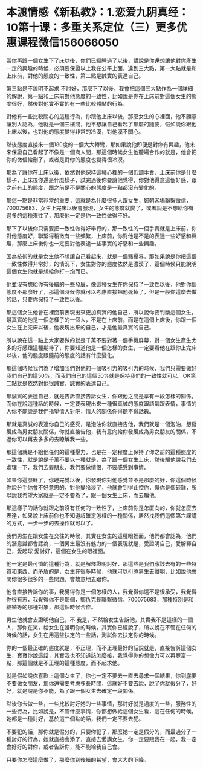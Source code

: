 # 本渡情感《新私教》：1.恋爱九阴真经：10第十课：多重关系定位（三）​​更多优惠课程微信156066050

當你再跟一個女生下了床以後，你們已經睡過了以後，講說是你還想讓他對你產生一定的興趣的時候，必須要保證以上我在公平上面，達到三大點，第一大點就是和上床前，對他的態度的一致性，第二點是誠實的表達自己。

第三點是不證明不起求 不討好，那麼下了以後，我會把這個三大點作為一個詳細的解說，第一點和上床前對他態度的一致性，比如說是你在上床前對這個女生的態度很好，然後對他實不實的有一些比較體貼的行為。

對他有一些比較關心的這種行為，你跟他上床以後，那麼女生的心裡面，他不願意讓別人認為，他就是一個三樓間，他不想讓自己看起了那麼的隨便，假如說你跟他上床以後，也對他的態度變得非常的冷漠，對他漠不關心。

然後態度直接來一個180度的一個大大轉彎，那如果說他即便是對你有興趣，他未來保證自己看起了不像是一個商人間，那這個時候女生他聽場合作的就是，他會把你的微信給刪了，或者是對你的態度也變得很冷漠。

那為了讓你在上床以後，依然對他保持這種心裡的一個低調手責，上床前你是什麼樣子，上床後你還是什麼樣子，試完過後你要讓他覺得，你對他得意這個好感，跟之前有上的態度，跟之前是不是關心的態度是一點都沒有變化的。

那這一點是非常非常的重要，這就是為什麼很多人跟女生，鄭朝客場聯繫微信，700075683，女生上完床以後會發現，女生的態度就變了，或者說是不想給你有過多的這種來往了，那麼他一定是你一致性做得不好。

那下了以後你只需要把一致性做得好舉行的，那一致性的一個手責就是上床前，你對他態度好，聯繫得稍微有一些頻繁，上床前，你對他是不是的表達一些好感和興趣，那麼上床後你也一定要對他表達一些事實的好感和一些興趣。

因為技術的就是女生他不想讓自己看起來，就是一個騷擾界，那如果說是你把這個一致性做得非常好，的情況下，女生對你的態度依然是濃漠了，這個時候只能說明這個女生他就是想給你打一炮而已。

他並沒有想給你有後續的一些發展，像這種女生在你保持了一致性以後，他對你個態度不那麼好了，那這個時候你就可以考慮直接把他死掉了，但是一般你這麼去做的話，只要你保持了一致性以後。

那這個女生他會在裡面前表現出來更加真實的他自己，所以說你要判斷這個女生，最真實的他是一個怎樣子的一個人，不是在上床前，而是在這個上床後，你跟一個女生在上完床以後，他表現出來的自己，才是他最真實的自己。

所以說在這一點上大家要做的就是千萬不要對著一個手機屏幕，對一個女生產生太多的好感跟這種期待了，你要知道他是一個怎樣的女生，一定要看他在跟你上完床以後，他的態度跟隨前的態度的話有什麼變化。

那這個時候我們為了增加我們對他的一個吸引力的吸引力的時候，我們只需要做好我們自己的這50%，而我們自己的這個50%就是保持我們的一致性就可以，OK第二點就是依然對他很誠實，誠實的表達自己。

那誠實的表達自己，就是告訴直接告訴女生，你跟他之間是享有一段怎樣的關係，而你在說這種話的時候，一定要表現出來一種很真誠的態度跟語氣跟表情，事情的人你不能說是我們指望情人對吧，情人的關係你得聽不得話數。

那就是真誠的表達你自己的感受，是泡油你就直接告他，我們就是一個泡油，想發展成為男女朋友關係，你就直接告他，我有意向給你發展成為男女朋友的關係，不過你可以再去多多的去瞭解我一些。

那這個就是不給他任何的這種壓力，也是在一定程度上保持了你之前的這種態度的一致性，就是說是千萬不要以一種就是，為了跟一個女生上床，然後騙他說我們去處理一下，我們去耍朋友，我們要做情侶，不要感受到事情。

如果你這麼幹了，你睡完覺以後，你發現你對他感覺並不是那麼的好，你這個時候你說分手你會不好意思的，對他變冷淡了，他就會到得止控你，慢你是個砸難，所以說我希望大家就是一定不要為了，跟一個女生上床，而去騙他。

那這樣子的話你就跟之前沒有任何的一致性了，上床前你是怎麼向的，你就怎麼去表達，如果說上床前你也不知道該確定怎樣的一種關係，居然找我們這個第六課講的方式，一步一步的去操作就可以了。

我們男生在跟女生在交往的時候，其實在女生的這種眼裡面，他們都會認為，他們的潛意識都會認為，一個男生最沒有魅力的一個表現就是，愛證明自己，愛解釋自己，愛起球 愛討好，這個在女生的眼裡面。

他一定是最可憤的這種行為，就是解釋證明討好，那這些是我們應該去有的一些特質和東西，而矛盾的是，女生在很多時候，他就可以引導男生去證明，比如說他會問你很多很多的一些問題，會故意地去跟你。

他會直接告訴你的事，我覺得你是一個怎樣的人，我覺得你還不是很承受，我覺得你很有志，我覺得你不是那個，鄭仇克長聯繫微信，700075683，那種特別是和結婚等的那種對象，那這個時候合作。

男生他就會去證明他自己，不 我是，不然給女生告訴他，其實我不是這樣的一個人，那你在笑，給女生在證明你的時候，其實你已經說了，所以說在不管在任何的時候的話，女生在用這些扶定的一些話，測試你去扶定你的時候。

你的一個最正確的態度就是，不正理，而不正理最好的話說就是，直接告訴這個女生，寶寶你說這話，其實我也不知道該怎麼接，我覺得你的想像力可以再豐富一點，那這個就是不正理的這種態度，而不起求他。

就是假如說你喜歡上這個女生了，你也一定不要去一直去尋求一個結果，你到底要不要做女朋友，那你還需要考慮多長時間，這就好不要去說，說了你就假分了，好好，就是說是你不能，為了跟一個女生去確定一段關係。

然後你去做一些，一些比較討好她的一些事情，那討好就是過度的一些，服務性的一些行為，比如說是，不管什麼事情，你都想做給這個女生看，這在任何的時候，她都是一種討好，基於這三個點的話，我們一定不要去犯。

不要犯的話，那你就是假分的，只要你犯了，那麼她一定是假分的，而最過分了一種討好的行為，她就直接會添了，直接去愛講女生，你一定要跟我在一起，我一定會好好的對你，或者告訴你，能不能給我自己會。

只要你怎麼這麼做了，那麼你到後續的希望，會大大的下降。